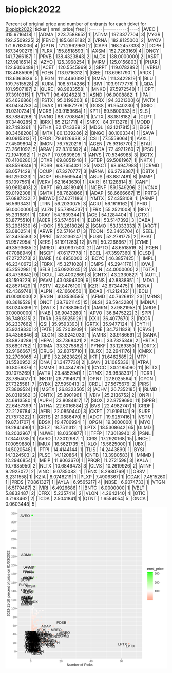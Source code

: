 # biopick2022
Percent of original price and number of entrants for each ticket for [Biopick2022](https://twitter.com/hashtag/Biopick2022)
|ticker |  nrml_price| freq|
|:------|-----------:|----:|
|AVEO   | 315.6716418|    1|
|ADMA   | 223.7588652|    1|
|ATNM   | 197.3377704|    3|
|VYGR   | 192.2509225|    2|
|FENC   | 185.6818182|    2|
|VRNA   | 182.8125000|    2|
|MYOV   | 171.6763006|    4|
|OPTN   | 171.2962963|    2|
|CAPR   | 168.2457338|    2|
|DCPH   | 167.3490276|    1|
|PLRX   | 155.8518593|    1|
|AXSM   | 152.7263169|    4|
|ONCY   | 141.7266187|    1|
|PRVB   | 138.4323843|    2|
|ALDX   | 138.0000000|    2|
|ASRT   | 127.9816514|    2|
|AZYO   | 125.3968254|    1|
|MIRM   | 125.0156803|    1|
|PHAR   | 122.9306488|    1|
|ACET   | 120.5545969|    2|
|SRPT   | 119.0782892|    1|
|VERU   | 118.4685908|    1|
|FGEN   | 113.9716312|    1|
|ISEE   | 113.6961790|    1|
|ARDX   | 113.6363636|    5|
|LEGN   | 111.4460392|    1|
|BMEA   | 111.3422819|    1|
|BLU    | 109.7515528|    2|
|KURA   | 108.5714286|    1|
|BIVI   | 103.9177778|    1|
|LQDA   | 101.9507187|    2|
|QURE   |  98.9633558|    1|
|MNKD   |  97.5972540|    1|
|ICPT   |  97.3910315|    1|
|VTVT   |  96.4924623|    3|
|ASND   |  96.0008882|    1|
|IPA    |  95.4626866|    4|
|FSTX   |  95.0199203|    8|
|BCRX   |  94.3321300|    6|
|VKTX   |  93.0434783|    4|
|DVAX   |  91.9687278|    1|
|GOSS   |  91.9540230|    1|
|GBIO   |  91.0310734|    1|
|MCRB   |  89.9159664|    1|
|KPTI   |  89.5800933|    5|
|SLS    |  88.7884268|    1|
|NVNO   |  88.7708649|    1|
|LVTX   |  88.1818182|    4|
|CLPT   |  87.3440285|    3|
|IBRX   |  85.2121711|    4|
|SNPX   |  84.3713278|    1|
|MODD   |  82.7493261|    1|
|GTHX   |  82.1743389|    2|
|MDGL   |  82.1217815|    3|
|EIGR   |  80.3468208|    3|
|IMTX   |  80.1339286|    2|
|BNGO   |  80.1003344|    1|
|SAVA   |  80.0915313|    7|
|XFOR   |  79.9126638|    3|
|CSII   |  77.5559064|    1|
|AVXL   |  77.4509804|    2|
|IMGN   |  76.7520216|    1|
|AGEN   |  75.9316770|    2|
|BTAI   |  73.2661092|    5|
|ARAV   |  72.8310502|    4|
|GMDA   |  72.4921260|    7|
|IPSC   |  72.1941992|    1|
|HZNP   |  70.9539695|    1|
|ANVS   |  70.5346985|    3|
|BCTX   |  70.4106280|    3|
|CTXR   |  69.8051948|    1|
|GTBP   |  69.5081967|    1|
|NKTX   |  68.8599349|    1|
|PDSB   |  68.7654321|   25|
|MXCT   |  68.6947988|    1|
|CRMD   |  68.0571429|    1|
|OCUP   |  67.3270777|    3|
|MRNA   |  66.2729387|    1|
|DBTX   |  66.1290323|    1|
|ACXP   |  65.9569544|    1|
|ABUS   |  63.8817481|    8|
|IMMP   |  63.1097561|    4|
|VERV   |  62.1643630|    1|
|XAIR   |  61.1228814|    8|
|CANF   |  60.9612403|    2|
|RAPT   |  60.4818949|    1|
|NGENF  |  59.1549296|    2|
|VCNX   |  59.0192308|    1|
|GMTX   |  58.7628866|    1|
|ADAP   |  58.6666667|   15|
|PRTG   |  57.6887232|    7|
|MDWD   |  57.6271186|    1|
|YMTX   |  57.4358108|    1|
|ARMP   |  56.5693431|    1|
|LTRN   |  56.2030075|    3|
|ACIU   |  56.1616162|    1|
|PHIO   |  56.0000000|    4|
|ALZN   |  55.7894737|    1|
|IFRX   |  55.2521008|    1|
|BFLY   |  55.2316891|    1|
|GRAY   |  54.1639344|    1|
|AGE    |  54.1284404|    1|
|LCTX   |  53.8775510|    1|
|ACER   |  53.5745614|    1|
|ELDN   |  53.5147392|    3|
|CABA   |  53.2981530|    6|
|HOOK   |  53.2618026|    2|
|SGMO   |  53.1333333|    7|
|ARCT   |  53.0802514|    1|
|ARWR   |  52.5716417|    3|
|TCON   |  52.3465704|    6|
|SEEL   |  52.3435583|    3|
|PPBT   |  52.3136247|    1|
|FUSN   |  52.2781775|    2|
|PHAT   |  51.9572954|    1|
|XERS   |  51.1911263|   12|
|INFI   |  50.2266667|    7|
|ZYME   |  49.3593685|    2|
|MREO   |  49.0937500|   21|
|APTO   |  48.6518519|    8|
|PGEN   |  47.7088949|    1|
|NSCIF  |  47.6177778|    1|
|BCEL   |  47.3597360|    1|
|CLSD   |  47.2727273|    2|
|DARE   |  46.4950000|    2|
|BCYC   |  46.3857425|    1|
|IMPL   |  46.2340672|    2|
|FBRX   |  45.3271028|    1|
|CMPS   |  45.2941176|    1|
|IOVA   |  45.2592981|    1|
|SELB   |  45.0920245|    2|
|ASLN   |  44.0000000|    2|
|TGTX   |  43.4736842|    9|
|OCUL   |  43.4002869|    8|
|CNTX   |  43.2330827|    1|
|AUTL   |  43.1599229|    9|
|PAVM   |  43.0894309|    9|
|SENS   |  42.8838951|    1|
|MDVL   |  42.8571429|    1|
|PSTV   |  42.8476190|    1|
|KZR    |  42.6734475|    1|
|NCNA   |  42.4369748|    1|
|ALPN   |  42.1660650|    1|
|BCAB   |  41.2124321|    1|
|BCLI   |  41.0000000|    2|
|EVGN   |  40.8536585|    1|
|AFMD   |  40.7626812|   23|
|MRNS   |  40.3619529|    1|
|ONCT   |  38.7621145|   15|
|GLSI   |  38.5943280|    1|
|MDNA   |  38.0245399|   11|
|SWTX   |  37.9880607|    1|
|AMRN   |  37.9821958|    1|
|ARDS   |  37.0000000|    1|
|INAB   |  36.9043280|    1|
|APVO   |  36.8475222|    3|
|SPPI   |  36.7480315|    2|
|TARA   |  36.5925926|    1|
|XXII   |  36.4077670|    3|
|RCOR   |  36.2337662|    1|
|QSI    |  35.9593393|    1|
|GRTX   |  35.9477124|    1|
|CYTH   |  35.9249330|    2|
|FATE   |  35.7203909|    1|
|SRNE   |  34.7311828|    1|
|CRVS   |  34.4356846|    3|
|CLGN   |  33.9242033|    1|
|AMRS   |  33.9186691|    2|
|SANA   |  33.8824289|    1|
|HEPA   |  33.7368421|    2|
|ACHL   |  33.7325349|    2|
|HRTX   |  33.6801752|    1|
|DRMA   |  33.3275862|    1|
|PYNKF  |  33.1269350|    1|
|ORTX   |  32.9166667|    5|
|DRUG   |  32.8075710|    1|
|BLRX   |  32.2941176|    1|
|CMRX   |  32.2706065|    4|
|LIFE   |  32.2623829|    2|
|IKT    |  31.6462585|    2|
|MTP    |  31.5580952|    2|
|DNA    |  31.3477738|    2|
|LGVN   |  31.1085336|    1|
|ATRA   |  30.8058376|    1|
|CMMB   |  30.4347826|    1|
|CYCC   |  30.2185090|   11|
|BTTX   |  30.1075269|    1|
|AVTX   |  29.4852941|    1|
|CTMX   |  28.9838337|    1|
|TCRR   |  28.7854077|    1|
|NKTR   |  28.7194671|    3|
|OPNT   |  27.8025564|    1|
|CYCN   |  27.7325581|    7|
|SYBX   |  27.5950413|    2|
|CRDL   |  27.5675676|    2|
|PIRS   |  27.3809524|   11|
|MGTX   |  26.8323505|    2|
|ACHV   |  26.7352185|    1|
|RLMD   |  26.0319562|    3|
|ONTX   |  25.8901961|    1|
|VBIV   |  25.2136752|    2|
|ONPH   |  24.6913580|    1|
|AUPH   |  23.8084817|   17|
|SIOX   |  22.8759690|   11|
|SPRB   |  22.6457399|    1|
|ATHA   |  22.6016884|    2|
|BVS    |  22.4982747|    1|
|CRDF   |  22.2129784|    3|
|AFIB   |  22.0850440|    3|
|CKPT   |  21.9196141|    9|
|SURF   |  21.7573222|    1|
|GRTS   |  21.0886470|    8|
|ADCT   |  19.9257416|    1|
|VSTM   |  19.8731707|    4|
|BDSX   |  19.4706994|    1|
|OPGN   |  19.3000000|    1|
|MYO    |  19.2841490|    1|
|CELZ   |  18.7511312|    1|
|LPTX   |  18.5308642|   65|
|GLMD   |  18.2032967|    1|
|NUWE   |  18.0350877|    1|
|TFFP   |  17.3618940|    2|
|PSNL   |  17.3440785|    1|
|AVRO   |  17.3012987|    1|
|CRIS   |  17.2920168|   15|
|JNCE   |  17.0059880|    1|
|IMUX   |  16.5621735|    5|
|XLO    |  15.5625000|    1|
|UBX    |  14.5020548|    1|
|PTPI   |  14.4144144|    1|
|TLIS   |  14.2443890|    1|
|BYSI   |  14.1324503|    2|
|PLSE   |  14.1120864|    1|
|CNTB   |  13.3980583|    1|
|MNMD   |  12.2946854|    1|
|MEIP   |  11.9063670|    1|
|PRQR   |  11.2721598|    3|
|KALA   |  10.7685950|    2|
|NLTX   |  10.6846473|    3|
|CLVS   |  10.2619926|    2|
|ATNF   |   9.2923077|    2|
|VINC   |   9.0785083|    1|
|TENX   |   8.2980769|    1|
|OBSV   |   8.2311558|    1|
|KZIA   |   8.0748219|    1|
|PLXP   |   7.4906367|    1|
|CDAK   |   7.4515260|    1|
|PRDS   |   7.0861327|    1|
|AYLA   |   6.9565217|    4|
|NBSE   |   6.9074733|    1|
|VTGN   |   6.5179487|    2|
|VIRI   |   6.4926686|    1|
|BNTC   |   6.0000000|    1|
|VBLT   |   5.8832487|    2|
|CFRX   |   5.2357414|    2|
|VLON   |   4.2642140|    4|
|OTIC   |   3.7163462|    2|
|TCDA   |   2.5041841|    1|
|QTNT   |   1.6554054|    5|
|GNCA   |   0.0603448|    5|
![retvspicks](biopicks.png?raw=true)
